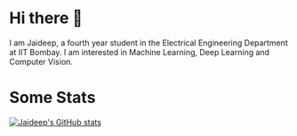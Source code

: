 # Hi there 👋
I am Jaideep, a fourth year student in the Electrical Engineering Department at IIT Bombay. I am interested in Machine Learning, Deep Learning and Computer Vision.

# Some Stats
[![Jaideep's GitHub stats](https://github-readme-stats.vercel.app/api?username=highoncafffeine&show_icons=true&theme=dracula)](https://github.com/anuraghazra/github-readme-stats)


<!--
**jaideepk3/jaideepk3** is a ✨ _special_ ✨ repository because its `README.md` (this file) appears on your GitHub profile.

Here are some ideas to get you started:

- 🔭 I’m currently working on ...
- 🌱 I’m currently learning ...
- 👯 I’m looking to collaborate on ...
- 🤔 I’m looking for help with ...
- 💬 Ask me about ...
- 📫 How to reach me: ...
- 😄 Pronouns: ...
- ⚡ Fun fact: ...
-->
